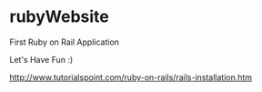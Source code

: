 rubyWebsite
===========

First Ruby on Rail Application 

Let's Have Fun :) 

http://www.tutorialspoint.com/ruby-on-rails/rails-installation.htm


